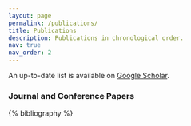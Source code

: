 ```yaml
---
layout: page
permalink: /publications/
title: Publications
description: Publications in chronological order.
nav: true
nav_order: 2
---
```


<!-- _pages/publications.md -->

An up-to-date list is available on [Google Scholar](https://scholar.google.com/citations?user=iwzmGKwAAAAJ).

### Journal and Conference Papers

<div class="publications">

{% bibliography %}

</div>
